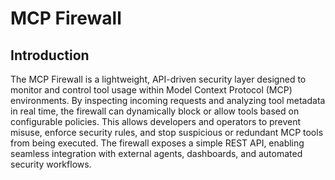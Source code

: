 # MCP Firewall
## Introduction
The MCP Firewall is a lightweight, API-driven security layer designed to monitor and control tool usage within Model Context Protocol (MCP) environments. By inspecting incoming requests and analyzing tool metadata in real time, the firewall can dynamically block or allow tools based on configurable policies. This allows developers and operators to prevent misuse, enforce security rules, and stop suspicious or redundant MCP tools from being executed. The firewall exposes a simple REST API, enabling seamless integration with external agents, dashboards, and automated security workflows.
